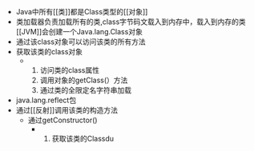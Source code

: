 - Java中所有[[类]]都是Class类型的[[对象]]
- 类加载器负责加载所有的类,class字节码文载入到内存中，载入到内存的类[[JVM]]会创建一个Java.lang.Class对象
- 通过该class对象可以访问该类的所有方法
- 获取该类的class对象
	- 1. 访问类的class属性
	  2. 调用对象的getClass(）方法
	  3. 通过类的全限定名字符串加载
- java.lang.reflect包
- 通过[[反射]]调用该类的构造方法
	- 通过getConstructor()
		- 1. 获取该类的Classdu
